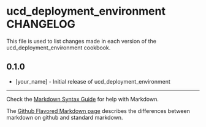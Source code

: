 ucd_deployment_environment CHANGELOG
====================================

This file is used to list changes made in each version of the ucd_deployment_environment cookbook.

0.1.0
-----
- [your_name] - Initial release of ucd_deployment_environment

- - -
Check the [Markdown Syntax Guide](http://daringfireball.net/projects/markdown/syntax) for help with Markdown.

The [Github Flavored Markdown page](http://github.github.com/github-flavored-markdown/) describes the differences between markdown on github and standard markdown.
